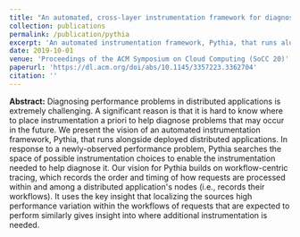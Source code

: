 ```yaml
---
title: "An automated, cross-layer instrumentation framework for diagnosing performance problems in distributed applications"
collection: publications
permalink: /publication/pythia
excerpt: 'An automated instrumentation framework, Pythia, that runs alongside deployed distributed applications. In response to a newly-observed performance problem, Pythia searches the space of possible instrumentation choices to enable the instrumentation needed to help diagnose it'
date: 2019-10-01
venue: 'Proceedings of the ACM Symposium on Cloud Computing (SoCC 20)'
paperurl: 'https://dl.acm.org/doi/abs/10.1145/3357223.3362704'
citation: ''
---
```

**Abstract:**
Diagnosing performance problems in distributed applications is extremely challenging. A significant reason is that it is hard to know where to place instrumentation a priori to help diagnose problems that may occur in the future. We present the vision of an automated instrumentation framework, Pythia, that runs alongside deployed distributed applications. In response to a newly-observed performance problem, Pythia searches the space of possible instrumentation choices to enable the instrumentation needed to help diagnose it. Our vision for Pythia builds on workflow-centric tracing, which records the order and timing of how requests are processed within and among a distributed application's nodes (i.e., records their workflows). It uses the key insight that localizing the sources high performance variation within the workflows of requests that are expected to perform similarly gives insight into where additional instrumentation is needed.

 
